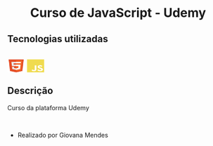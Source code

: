 <h1 align='center'> Curso de JavaScript - Udemy </h1>

## Tecnologias utilizadas

<div style="display: inline_block"><br>
<img align="center" alt="HTML" height="30" width="40" src="https://raw.githubusercontent.com/devicons/devicon/master/icons/html5/html5-original.svg">

<img align="center" alt="Js" height="30" width="40" src="https://raw.githubusercontent.com/devicons/devicon/master/icons/javascript/javascript-plain.svg">
</div>

## Descrição
<p> Curso da plataforma Udemy </p>

<br>

- Realizado por Giovana Mendes
